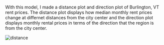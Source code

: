 With this model, I made a distance plot and direction plot of Burlington, VT rent prices. The distance plot displays how median monthly rent prices change at differnet distances from the city center and the direction plot displays monthly rental prices in terms of the direction that the region is from the city center.

![distance](https://github.com/Ian8VT/Ian8VT.github.io/blob/master/QGIS/Lab%202/burlington_cardinal.png)
